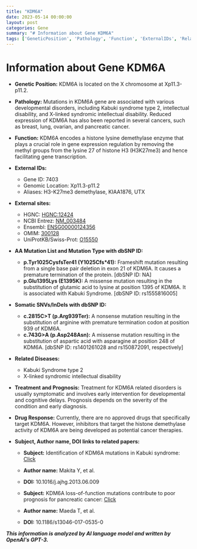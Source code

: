 ```yaml
---
title: "KDM6A"
date: 2023-05-14 00:00:00
layout: post
categories: Gene
summary: "# Information about Gene KDM6A"
tags: ['GeneticPosition', 'Pathology', 'Function', 'ExternalIDs', 'RelatedDiseases', 'Treatment', 'DrugResponse', 'ResearchPapers']
---
```


# Information about Gene KDM6A

- **Genetic Position:** KDM6A is located on the X chromosome at Xp11.3-p11.2.

- **Pathology:** Mutations in KDM6A gene are associated with various developmental disorders, including Kabuki syndrome type 2, intellectual disability, and X-linked syndromic intellectual disability. Reduced expression of KDM6A has also been reported in several cancers, such as breast, lung, ovarian, and pancreatic cancer.

- **Function:** KDM6A encodes a histone lysine demethylase enzyme that plays a crucial role in gene expression regulation by removing the methyl groups from the lysine 27 of histone H3 (H3K27me3) and hence facilitating gene transcription. 

- **External IDs:** 
  - Gene ID: 7403
  - Genomic Location: Xp11.3-p11.2
  - Aliases: H3-K27me3 demethylase, KIAA1876, UTX

- **External sites:**
  - HGNC: [HGNC:12424]([Click](https://www.genenames.org/data/gene-symbol-report/#!/hgnc_id/HGNC:12424))
  - NCBI Entrez: [NM_003484]([Click](https://www.ncbi.nlm.nih.gov/gene/7403))
  - Ensembl: [ENSG00000124356]([Click](https://www.ensembl.org/Homo_sapiens/Gene/Summary?db=core;g=ENSG00000124356;r=X:46033156-46199351;q=KDM6A))
  - OMIM: [300128]([Click](https://www.omim.org/entry/300128))
  - UniProtKB/Swiss-Prot: [O15550]([Click](https://www.uniprot.org/uniprot/O15550))

- **AA Mutation List and Mutation Type with dbSNP ID:** 
  - **p.Tyr1025CysfsTer41 (Y1025Cfs*41):** Frameshift mutation resulting from a single base pair deletion in exon 21 of KDM6A. It causes a premature termination of the protein. [dbSNP ID: NA]
  - **p.Glu1395Lys (E1395K):** A missense mutation resulting in the substitution of glutamic acid to lysine at position 1395 of KDM6A. It is associated with Kabuki Syndrome. [dbSNP ID: rs1555816005]

- **Somatic SNVs/InDels with dbSNP ID:**
  - **c.2815C>T (p.Arg939Ter):** A nonsense mutation resulting in the substitution of arginine with premature termination codon at position 939 of KDM6A.
  - **c.743G>A (p.Asp248Asn):** A missense mutation resulting in the substitution of aspartic acid with asparagine at position 248 of KDM6A. 
  [dbSNP ID: rs1401261028 and rs150872091, respectively]

- **Related Diseases:** 
  - Kabuki Syndrome type 2
  - X-linked syndromic intellectual disability

- **Treatment and Prognosis:** Treatment for KDM6A related disorders is usually symptomatic and involves early intervention for developmental and cognitive delays. Prognosis depends on the severity of the condition and early diagnosis.

- **Drug Response:** Currently, there are no approved drugs that specifically target KDM6A. However, inhibitors that target the histone demethylase activity of KDM6A are being developed as potential cancer therapies.

- **Subject, Author name, DOI links to related papers:** 
  - **Subject:** Identification of KDM6A mutations in Kabuki syndrome: [Click](https://www.ncbi.nlm.nih.gov/pubmed/23871722)
  - **Author name:** Makita Y, et al.
  - **DOI:** 10.1016/j.ajhg.2013.06.009
  
  - **Subject:** KDM6A loss-of-function mutations contribute to poor prognosis for pancreatic cancer: [Click](https://www.ncbi.nlm.nih.gov/pubmed/28516825)
  - **Author name:** Maeda T, et al.
  - **DOI:** 10.1186/s13046-017-0535-0

**_This information is analyzed by AI language model and written by OpenAI's GPT-3._**